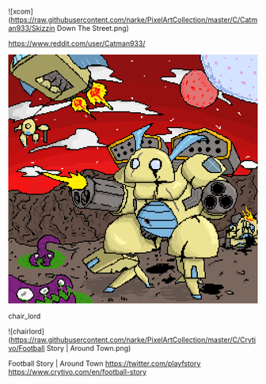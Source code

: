 ![xcom](https://raw.githubusercontent.com/narke/PixelArtCollection/master/C/Catman933/Skizzin Down The Street.png)

https://www.reddit.com/user/Catman933/

![chairlord](https://raw.githubusercontent.com/narke/PixelArtCollection/master/C/chair_lord/ietg4k5ggd041.png)

chair_lord

![chairlord](https://raw.githubusercontent.com/narke/PixelArtCollection/master/C/Crytivo/Football Story | Around Town.png)

Football Story | Around Town
https://twitter.com/playfstory
https://www.crytivo.com/en/football-story

